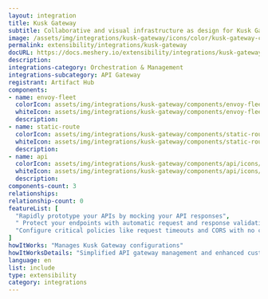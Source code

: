 ```yaml
---
layout: integration
title: Kusk Gateway
subtitle: Collaborative and visual infrastructure as design for Kusk Gateway
image: /assets/img/integrations/kusk-gateway/icons/color/kusk-gateway-color.svg
permalink: extensibility/integrations/kusk-gateway
docURL: https://docs.meshery.io/extensibility/integrations/kusk-gateway
description: 
integrations-category: Orchestration & Management
integrations-subcategory: API Gateway
registrant: Artifact Hub
components: 
- name: envoy-fleet
  colorIcon: assets/img/integrations/kusk-gateway/components/envoy-fleet/icons/color/envoy-fleet-color.svg
  whiteIcon: assets/img/integrations/kusk-gateway/components/envoy-fleet/icons/white/envoy-fleet-white.svg
  description: 
- name: static-route
  colorIcon: assets/img/integrations/kusk-gateway/components/static-route/icons/color/static-route-color.svg
  whiteIcon: assets/img/integrations/kusk-gateway/components/static-route/icons/white/static-route-white.svg
  description: 
- name: api
  colorIcon: assets/img/integrations/kusk-gateway/components/api/icons/color/api-color.svg
  whiteIcon: assets/img/integrations/kusk-gateway/components/api/icons/white/api-white.svg
  description: 
components-count: 3
relationships: 
relationship-count: 0
featureList: [
  "Rapidly prototype your APIs by mocking your API responses",
  " Protect your endpoints with automatic request and response validations",
  "Configure critical policies like request timeouts and CORS with no coding required."
]
howItWorks: "Manages Kusk Gateway configurations"
howItWorksDetails: "Simplified API gateway management and enhanced customization in Kubernetes"
language: en
list: include
type: extensibility
category: integrations
---
```

